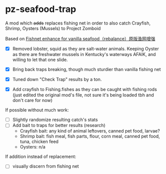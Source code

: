 # pz-seafood-trap
A mod which ~~adds~~ replaces fishing net in order to also catch Crayfish, Shrimp, Oysters (Mussels) to Project Zomboid

Based on [Fishnet enhance for vanilla seafood（rebalance）原版渔网增强](https://steamcommunity.com/sharedfiles/filedetails/?id=2831806401)

- [x] Removed lobster, squid as they are salt-water animals. Keeping Oyster as there are freshwater mussels in Kentucky's waterways AFAIK, and willing to let that one slide.
- [x] Bring back traps breaking, though much sturdier than vanilla fishing net
- [x] Tuned down "Check Trap" results by a ton.
- [x] Add crayfish to Fishing.fishes as they can be caught with fishing rods (just edited the original mod's file, not sure it's being loaded tbh and don't care for now)


If possible without much work:
- [ ] Slightly randomize resulting catch's stats
- [ ] Add bait to traps for better results (research)
  - Crayfish bait: any kind of animal leftovers, canned pet food, larvae?
  - Shrimp bait: fish meal, fish parts, flour, corn meal, canned pet food, tuna, chicken feed
  - Oysters: n/a

If addition instead of replacement:
- [ ] visually discern from fishing net
